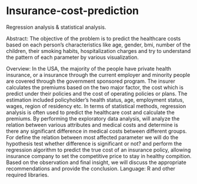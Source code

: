 # Insurance-cost-prediction
Regression analysis & statistical analysis.


Abstract: The objective of the problem is to predict the healthcare costs based on each person’s characteristics like age, gender, bmi, number of the children, their smoking habits, hospitalization charges and try to understand the pattern of each parameter by various visualization.


Overview: In the USA, the majority of the people have private health insurance, or a insurance through the current employer and minority people are covered through the government sponsored program. The insurer calculates the premiums based on the two major factor, the cost which is predict under their policies and the cost of operating policies or plans. The estimation included policyholder’s health status, age, employment status, wages, region of residency etc.
	In terms of statistical methods, regression analysis is often used to predict the healthcare cost and calculate the premiums. By performing the exploratory data analysis, will analyze the relation between various attributes and medical costs and determine is there any significant difference in medical costs between different groups. For define the relation between most affected parameter we will do the hypothesis test whether difference is significant or not? and perform the regression algorithm to predict the true cost of an insurance policy, allowing insurance company to set the competitive price to stay in healthy compition.
	Based on the observation and final insight, we will discuss the appropriate recommendations and provide the conclusion.
Language: R and other required libraries.

